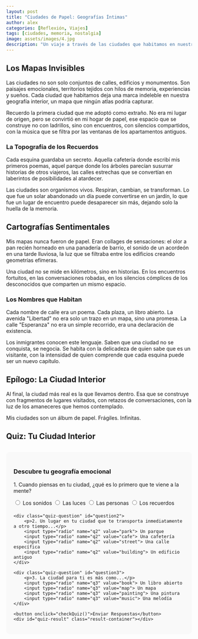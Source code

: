 ```yaml
---
layout: post
title: "Ciudades de Papel: Geografías Íntimas"
author: alex
categories: [Reflexión, Viajes]
tags: [ciudades, memoria, nostalgia]
image: assets/images/4.jpg
description: "Un viaje a través de las ciudades que habitamos en nuestra memoria, más allá de los mapas y las fronteras físicas."
---
```


## Los Mapas Invisibles

Las ciudades no son solo conjuntos de calles, edificios y monumentos. Son paisajes emocionales, territorios tejidos con hilos de memoria, experiencias y sueños. Cada ciudad que habitamos deja una marca indeleble en nuestra geografía interior, un mapa que ningún atlas podría capturar.

Recuerdo la primera ciudad que me adoptó como extraño. No era mi lugar de origen, pero se convirtió en mi hogar de papel, ese espacio que se construye no con ladrillos, sino con encuentros, con silencios compartidos, con la música que se filtra por las ventanas de los apartamentos antiguos.

### La Topografía de los Recuerdos

Cada esquina guardaba un secreto. Aquella cafetería donde escribí mis primeros poemas, aquel parque donde los árboles parecían susurrar historias de otros viajeros, las calles estrechas que se convertían en laberintos de posibilidades al atardecer.

Las ciudades son organismos vivos. Respiran, cambian, se transforman. Lo que fue un solar abandonado un día puede convertirse en un jardín, lo que fue un lugar de encuentro puede desaparecer sin más, dejando solo la huella de la memoria.

## Cartografías Sentimentales

Mis mapas nunca fueron de papel. Eran collages de sensaciones: el olor a pan recién horneado en una panadería de barrio, el sonido de un acordeón en una tarde lluviosa, la luz que se filtraba entre los edificios creando geometrías efímeras.

Una ciudad no se mide en kilómetros, sino en historias. En los encuentros fortuitos, en las conversaciones robadas, en los silencios cómplices de los desconocidos que comparten un mismo espacio.

### Los Nombres que Habitan

Cada nombre de calle era un poema. Cada plaza, un libro abierto. La avenida "Libertad" no era solo un trazo en un mapa, sino una promesa. La calle "Esperanza" no era un simple recorrido, era una declaración de existencia.

Los inmigrantes conocen este lenguaje. Saben que una ciudad no se conquista, se negocia. Se habita con la delicadeza de quien sabe que es un visitante, con la intensidad de quien comprende que cada esquina puede ser un nuevo capítulo.

## Epílogo: La Ciudad Interior

Al final, la ciudad más real es la que llevamos dentro. Esa que se construye con fragmentos de lugares visitados, con retazos de conversaciones, con la luz de los amaneceres que hemos contemplado.

Mis ciudades son un álbum de papel. Frágiles. Infinitas.

## Quiz: Tu Ciudad Interior

<div id="city-quiz" class="quiz-container">
    <h3>Descubre tu geografía emocional</h3>
    <div class="quiz-question" id="question1">
        <p>1. Cuando piensas en tu ciudad, ¿qué es lo primero que te viene a la mente?</p>
        <input type="radio" name="q1" value="sounds"> Los sonidos
        <input type="radio" name="q1" value="lights"> Las luces
        <input type="radio" name="q1" value="people"> Las personas
        <input type="radio" name="q1" value="memories"> Los recuerdos
    </div>

    <div class="quiz-question" id="question2">
        <p>2. Un lugar en tu ciudad que te transporta inmediatamente a otro tiempo...</p>
        <input type="radio" name="q2" value="park"> Un parque
        <input type="radio" name="q2" value="cafe"> Una cafetería
        <input type="radio" name="q2" value="street"> Una calle específica
        <input type="radio" name="q2" value="building"> Un edificio antiguo
    </div>

    <div class="quiz-question" id="question3">
        <p>3. La ciudad para ti es más como...</p>
        <input type="radio" name="q3" value="book"> Un libro abierto
        <input type="radio" name="q3" value="map"> Un mapa
        <input type="radio" name="q3" value="painting"> Una pintura
        <input type="radio" name="q3" value="music"> Una melodía
    </div>

    <button onclick="checkQuiz()">Enviar Respuestas</button>
    <div id="quiz-result" class="result-container"></div>

</div>

<script>
function checkQuiz() {
    const results = {
        sounds: "Eres un poeta de los sonidos urbanos. Para ti, la ciudad es una sinfonía constante.",
        lights: "Tus ciudades son paisajes de luz y sombra, donde cada rincón cuenta una historia visual.",
        people: "La esencia de tu ciudad son sus habitantes. Cada persona es un capítulo de tu geografía personal.",
        memories: "Tus ciudades son álbumes de recuerdos, donde cada esquina guarda un fragmento de tu historia.",
        park: "Los espacios verdes son tu portal al pasado, donde el tiempo se detiene y la memoria florece.",
        cafe: "Las cafeterías son tus templos de reflexión, lugares donde las historias se escriben entre tazas de café.",
        street: "Cada calle es un poema para ti, con sus propios ritmos y secretos.",
        building: "Los edificios antiguos son tus bibliotecas vivas, narrando historias de generaciones.",
        book: "Tu ciudad es una novela infinita, donde cada día es un nuevo capítulo.",
        map: "Navegas la ciudad como quien interpreta un mapa de emociones y encuentros.",
        painting: "Percibes tu entorno urbano como una obra de arte en constante transformación.",
        music: "Para ti, la ciudad es una melodía compleja y hermosa que nunca deja de sorprenderte."
    };

    const q1 = document.querySelector('input[name="q1"]:checked');
    const q2 = document.querySelector('input[name="q2"]:checked');
    const q3 = document.querySelector('input[name="q3"]:checked');
    const resultDiv = document.getElementById('quiz-result');

    if (q1 && q2 && q3) {
        const result1 = results[q1.value];
        const result2 = results[q2.value];
        const result3 = results[q3.value];
        
        resultDiv.innerHTML = `
            <h4>Tu Ciudad Interior</h4>
            <p>${result1}</p>
            <p>${result2}</p>
            <p>${result3}</p>
        `;
    } else {
        resultDiv.innerHTML = "Por favor, responde todas las preguntas.";
    }
}
</script>

<style>
.quiz-container {
    background-color: #f9f9f9;
    padding: 20px;
    border-radius: 10px;
    margin-top: 30px;
}
.quiz-question {
    margin-bottom: 20px;
}
.result-container {
    margin-top: 20px;
    padding: 15px;
    background-color: #e9ecef;
    border-radius: 5px;
}
</style>
